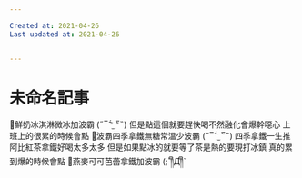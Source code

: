 ```yaml
---

Created at: 2021-04-26
Last updated at: 2021-04-26


---
```


# 未命名記事


🤍鮮奶冰淇淋微冰加波霸 (˶‾᷄ ⁻̫ ‾᷅˵) 但是點這個就要趕快喝不然融化會爆幹噁心 上班上的很累的時候會點 💚波霸四季拿鐵無糖常溫少波霸 (˶‾᷄ ⁻̫ ‾᷅˵) 四季拿鐵一生推阿比紅茶拿鐵好喝太多太多 但是如果點冰的就要等了茶是熱的要現打冰鎮 真的累到爆的時候會點 🤎燕麥可可芭蕾拿鐵加波霸 (;´༎ຶД༎ຶ\`

